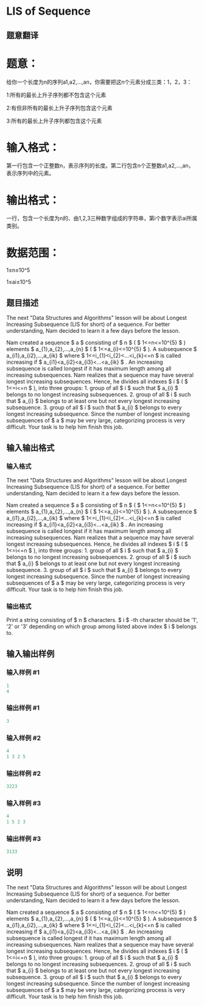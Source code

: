 # LIS of Sequence

## 题意翻译

# 题意：

给你一个长度为n的序列a1,a2,...,an，你需要把这n个元素分成三类：1，2，3：

1:所有的最长上升子序列都不包含这个元素

2:有但非所有的最长上升子序列包含这个元素

3:所有的最长上升子序列都包含这个元素

# 输入格式：

第一行包含一个正整数n，表示序列的长度。第二行包含n个正整数a1,a2,...,an，表示序列中的元素。

# 输出格式：

一行，包含一个长度为n的、由1,2,3三种数字组成的字符串，第i个数字表示ai所属类别。

# 数据范围：

1≤n≤10^5

1≤ai≤10^5

## 题目描述

The next "Data Structures and Algorithms" lesson will be about Longest Increasing Subsequence (LIS for short) of a sequence. For better understanding, Nam decided to learn it a few days before the lesson.

Nam created a sequence $ a $ consisting of $ n $ ( $ 1<=n<=10^{5} $ ) elements $ a_{1},a_{2},...,a_{n} $ ( $ 1<=a_{i}<=10^{5} $ ). A subsequence $ a_{i1},a_{i2},...,a_{ik} $ where $ 1<=i_{1}<i_{2}<...<i_{k}<=n $ is called increasing if $ a_{i1}<a_{i2}<a_{i3}<...<a_{ik} $ . An increasing subsequence is called longest if it has maximum length among all increasing subsequences. Nam realizes that a sequence may have several longest increasing subsequences. Hence, he divides all indexes $ i $ ( $ 1<=i<=n $ ), into three groups: 1. group of all $ i $ such that $ a_{i} $ belongs to no longest increasing subsequences. 2. group of all $ i $ such that $ a_{i} $ belongs to at least one but not every longest increasing subsequence. 3. group of all $ i $ such that $ a_{i} $ belongs to every longest increasing subsequence. Since the number of longest increasing subsequences of $ a $ may be very large, categorizing process is very difficult. Your task is to help him finish this job.

## 输入输出格式

### 输入格式

The next "Data Structures and Algorithms" lesson will be about Longest Increasing Subsequence (LIS for short) of a sequence. For better understanding, Nam decided to learn it a few days before the lesson.

Nam created a sequence $ a $ consisting of $ n $ ( $ 1<=n<=10^{5} $ ) elements $ a_{1},a_{2},...,a_{n} $ ( $ 1<=a_{i}<=10^{5} $ ). A subsequence $ a_{i1},a_{i2},...,a_{ik} $ where $ 1<=i_{1}<i_{2}<...<i_{k}<=n $ is called increasing if $ a_{i1}<a_{i2}<a_{i3}<...<a_{ik} $ . An increasing subsequence is called longest if it has maximum length among all increasing subsequences. Nam realizes that a sequence may have several longest increasing subsequences. Hence, he divides all indexes $ i $ ( $ 1<=i<=n $ ), into three groups: 1. group of all $ i $ such that $ a_{i} $ belongs to no longest increasing subsequences. 2. group of all $ i $ such that $ a_{i} $ belongs to at least one but not every longest increasing subsequence. 3. group of all $ i $ such that $ a_{i} $ belongs to every longest increasing subsequence. Since the number of longest increasing subsequences of $ a $ may be very large, categorizing process is very difficult. Your task is to help him finish this job.

### 输出格式

Print a string consisting of $ n $ characters. $ i $ -th character should be '1', '2' or '3' depending on which group among listed above index $ i $ belongs to.

## 输入输出样例

### 输入样例 #1

```cpp
1
4

```
### 输出样例 #1

```cpp
3

```
### 输入样例 #2

```cpp
4
1 3 2 5

```
### 输出样例 #2

```cpp
3223

```
### 输入样例 #3

```cpp
4
1 5 2 3

```
### 输出样例 #3

```cpp
3133

```
## 说明

The next "Data Structures and Algorithms" lesson will be about Longest Increasing Subsequence (LIS for short) of a sequence. For better understanding, Nam decided to learn it a few days before the lesson.

Nam created a sequence $ a $ consisting of $ n $ ( $ 1<=n<=10^{5} $ ) elements $ a_{1},a_{2},...,a_{n} $ ( $ 1<=a_{i}<=10^{5} $ ). A subsequence $ a_{i1},a_{i2},...,a_{ik} $ where $ 1<=i_{1}<i_{2}<...<i_{k}<=n $ is called increasing if $ a_{i1}<a_{i2}<a_{i3}<...<a_{ik} $ . An increasing subsequence is called longest if it has maximum length among all increasing subsequences. Nam realizes that a sequence may have several longest increasing subsequences. Hence, he divides all indexes $ i $ ( $ 1<=i<=n $ ), into three groups: 1. group of all $ i $ such that $ a_{i} $ belongs to no longest increasing subsequences. 2. group of all $ i $ such that $ a_{i} $ belongs to at least one but not every longest increasing subsequence. 3. group of all $ i $ such that $ a_{i} $ belongs to every longest increasing subsequence. Since the number of longest increasing subsequences of $ a $ may be very large, categorizing process is very difficult. Your task is to help him finish this job.

